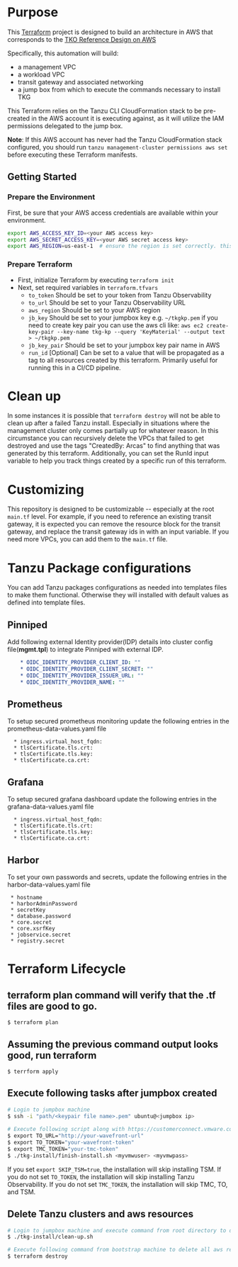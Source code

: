 <!--
# Copyright 2021 VMware, Inc
# SPDX-License-Identifier: BSD-2-Clause
-->
# Purpose

This [Terraform](https://terraform.io) project is designed to build an architecture in AWS that corresponds to the [TKO Reference Design on AWS](https://docs.vmware.com/en/VMware-Tanzu/services/tanzu-reference-architecture/GUID-reference-designs-tko-on-aws.html)

Specifically, this automation will build:
- a management VPC
- a workload VPC
- transit gateway and associated networking
- a jump box from which to execute the commands necessary to install TKG

This Terraform relies on the Tanzu CLI CloudFormation stack to be pre-created in the AWS account it is executing against, as it will utilize the IAM permissions delegated to the jump box. 

**Note**: If this AWS account has never had the Tanzu CloudFormation stack configured, you should run `tanzu management-cluster permissions aws set` before executing these Terraform manifests.

## Getting Started

### Prepare the Environment

First, be sure that your AWS access credentials are available within your environment.
 
```bash
export AWS_ACCESS_KEY_ID=<your AWS access key>
export AWS_SECRET_ACCESS_KEY=<your AWS secret access key>
export AWS_REGION=us-east-1  # ensure the region is set correctly. this must agree with what you set in the tf files below.
```

### Prepare Terraform

* First, initialize Terraform by executing `terraform init`
* Next, set required variables in `terraform.tfvars`
  * `to_token` Should be set to your token from Tanzu Observability
  * `to_url` Should be set to your Tanzu Observability URL
  * `aws_region` Should be set to your AWS region
  * `jb_key` Should be set to your jumpbox key e.g. `~/tkgkp.pem` if you need to create key pair you can use the aws cli like:
       `aws ec2 create-key-pair --key-name tkg-kp --query 'KeyMaterial' --output text > ~/tkgkp.pem`
  * `jb_key_pair` Should be set to your jumpbox key pair name in AWS
  * `run_id` [Optional] Can be set to a value that will be propagated as a tag to all resources created by this terraform. Primarily useful for running this in a CI/CD pipeline.

###  



# Clean up

In some instances it is possible that `terraform destroy` will not be able to clean up after a failed Tanzu install. Especially in situations where the management cluster only comes partially up for whatever reason. In this circumstance you can recursively delete the VPCs that failed to get destroyed and use the tags "CreatedBy: Arcas" to find anything that was generated by this terraform. Additionally, you can set the RunId input variable to help you track things created by a specific run of this terraform.

# Customizing

This repository is designed to be customizable -- especially at the root `main.tf` level. For example, if you need to reference an existing transit gateway, it is expected you can remove the resource block for the transit gateway, and replace the transit gateway ids in with an input variable. If you need more VPCs, you can add them to the `main.tf` file.

# Tanzu Package configurations 

You can add Tanzu packages configurations as needed into templates files to make them functional. Otherwise they will installed with default values as defined into template files. 
  ## Pinniped 
  Add following external Identity provider(IDP) details into cluster config file(**mgmt.tpl**) to integrate Pinniped with external IDP.

```yaml
    * OIDC_IDENTITY_PROVIDER_CLIENT_ID: ""
    * OIDC_IDENTITY_PROVIDER_CLIENT_SECRET: ""
    * OIDC_IDENTITY_PROVIDER_ISSUER_URL: ""
    * OIDC_IDENTITY_PROVIDER_NAME: ""
```

## Prometheus

To setup secured prometheus monitoring update the following entries in the prometheus-data-values.yaml file

  ```
    * ingress.virtual_host_fqdn: 
    * tlsCertificate.tls.crt:
    * tlsCertificate.tls.key:
    * tlsCertificate.ca.crt:
  ```

## Grafana

To setup secured grafana dashboard update the following entries in the grafana-data-values.yaml file

  ```
    * ingress.virtual_host_fqdn: 
    * tlsCertificate.tls.crt:
    * tlsCertificate.tls.key:
    * tlsCertificate.ca.crt:
  ```

## Harbor   

To set your own passwords and secrets, update the following entries in the harbor-data-values.yaml file
```
 * hostname 
 * harborAdminPassword
 * secretKey
 * database.password
 * core.secret
 * core.xsrfKey
 * jobservice.secret
 * registry.secret
```
# Terraform Lifecycle 
## terraform plan command will verify that the .tf files are good to go.
`$ terraform plan`

## Assuming the previous command output looks good, run terraform
`$ terrform apply`

## Execute following tasks after jumpbox created 
  
```bash 
# Login to jumpbox machine
$ ssh -i "path/<keypair file name>.pem" ubuntu@<jumpbox ip>
  
# Execute following script along with https://customerconnect.vmware.com/ user and password from root directory
$ export TO_URL="http://your-wavefront-url"
$ export TO_TOKEN="your-wavefront-token"
$ export TMC_TOKEN="your-tmc-token"
$ ./tkg-install/finish-install.sh <myvmwuser> <myvmwpass>
```
If you set `export SKIP_TSM=true`, the installation will skip installing TSM. If you do not set `TO_TOKEN`, the installation will skip installing Tanzu Observability. If you do not set `TMC_TOKEN`, the installation will skip TMC, TO, and TSM.

## Delete Tanzu clusters and aws resources 

```bash
# Login to jumpbox machine and execute command from root directory to delete management and workload clusters
$ ./tkg-install/clean-up.sh

# Execute following command from bootstrap machine to delete all aws resources (vpc , jumpbox etc)
$ terraform destroy
```
